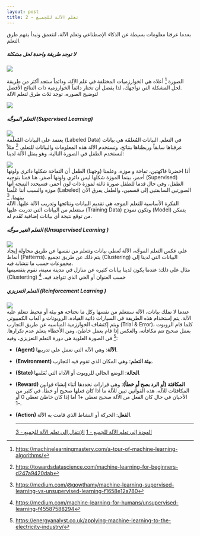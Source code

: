 ```yaml
---
layout: post
title: تعلم الآلة للجميع - 2
---
```


بعدما عرفنا معلومات بسيطة عن الذكاء الإصطناعي وتعلم الآلة، لنتعمق ونبدأ بفهم طرق التعلم.  


##### لا توجد طريقة واحدة لحل مشكلة   
  


![](https://alioh.github.io/images/2019-2-10/2.png)  

الصورة [^2] أعلاه هي الخوارزميات المختلفة في علم الآلة، ودائماً ستجد أكثر من طريقة لحل المشكلة التي تواجهك، لذا يفضل أن تختار دائماً الخوارزمية ذات النتائج الأفضل.  
لتوضيح الصوره، توجد ثلاث طرق لتعلم الآلة  



![](https://alioh.github.io/images/2019-2-10/3.jpeg)  
  


##### التعلم الموجَّه (Supervised Learning) 
  
![](https://alioh.github.io/images/2019-2-10/4.png)  
يعتمد على البيانات المٌعلْمة (Labeled Data) في التعلم. البيانات المُعلمّة هي بيانات عرفناها سابقاً وربطناها بنتائج، وتستخدم الآلة هذه المعلومات والبيانات للتعلم. [^3] 
مثلاً لنستخدم الطفل في الصورة التالية، وهو يمثل الآلة لدينا: 
  
![](https://alioh.github.io/images/2019-2-10/6.png)  
أذا احضرنا فاكهتين، تفاحة و موزة، وعلمنا (وجهنا) الطفل أن التفاحة شكلها دائري ولونها أحمر، بينما الموزة شكلها ليس دائري ولونها أصفر، هنا قمنا بتوجيه (Supervised) الطفل، وفي حال قدما للطفل صورة ثالثة لموزة ذات لون أحمر، فسيحدد النتيجة أنها موزة والسبب أننا عَلْمنا (Labeled) الصورتين السابقتين إلى قسمين، والطفل يفرق الآن بينهما. [^4]  
الفكرة الأساسية للتعلم الموجه هي تقديم البيانات ونتائجها وتدريب الآلة عليها. الآلة ستتعلم من البيانات التي تدربت عليها (Training Data) وتكون نموذج (Model) يتمكن من توقع نتيجة أي بيانات إضافية تُقَدم له.  



##### التعلم الغير موجَّه (Unsupervised Learning )
  
![](https://alioh.github.io/images/2019-2-10/5.png)  
على عكس التعلم الموجَّه، الآلة تُعطى بيانات وتتعلم من نفسها عن طريق محاولة إيجاد أنماط (Patterns)، يتم ذلك عن طريق تجميع (Clustering) البيانات التي لدينا إلى مجموعات حسب ما تتشابة فيه.  
مثال على ذلك: عندما يكون لدينا بيانات كثيره عن منازل في مدينة معينة، نقوم بتقسيمها (Clusterting) حسب العنوان أو الحي الذي تتواجد فيه.  [^5]



##### التعلم التعزيزي (Reinforcement Learning )
  
![](https://alioh.github.io/images/2019-2-10/7.jpg)  
عندما لا نملك بيانات، الآله ستتعلم من نفسها وكل ما نحتاجه هو بيئة أو محيط تتعلم عليه الآلة. يتم إستخدام هذه الطريقة في السيارات ذاتية القيادة، الروبوتات و ألعاب الكمبيوتر. ويتم إكتشاف الخوارزمية المناسبه عن طريق التجارب (Trial & Error)، كلما قام الروبوت بعمل صحيح تتم مكافأته، والعكس إذا قام بعمل خاطئ، ومن الأخطاء يتعلم عدم تكرارها.  [^6]
في الصورة العلوية هي دورة التعلم التعزيزي، وفيه:
* **(Agent) الآلة**: وهي الآله التي نعمل على تدريبها.
* **(Environment) بيئة التعلم**: وهي المكان الذي تقوم فيه التجارب.
* **(State) الحالة**: الوضع الحالي للروبوت أو الآداة التي نُعَلمها.
* **(Reward) المكافئة (أو الرد بصح أو خطأ)**: وهي قرارات نحددها أثناء إنشاء قوانين المكافئات للآله، هذه القوانين تبين للآلة ما اذا كان فعلها صحيح أو خطأ، في كثير من الأحيان في حال كان الفعل من الآلة صحيح تعطى +1 أما إذا كان خاطئ تعطى 0 أو -1.
* **(Action) الفعل**: الحركة أو النشاط الذي قامت به الآلة.
  
  
  -----
  [العودة إلى تعلم الآلة للجميع - 1](https://alioh.github.io/Machine-Learning-for-Everyone-1/)  [الإنتقال إلى تعلم الآلة للجميع - 3](https://alioh.github.io/Machine-Learning-for-Everyone-3/)  
  
  


[^1]: <https://www.futurice.com/blog/ai-machine-learning-and-deep-learning-explained/>
[^2]: <https://machinelearningmastery.com/a-tour-of-machine-learning-algorithms/>
[^3]: <https://towardsdatascience.com/machine-learning-for-beginners-d247a9420dab>
[^4]: <https://medium.com/@gowthamy/machine-learning-supervised-learning-vs-unsupervised-learning-f1658e12a780>
[^5]: <https://medium.com/machine-learning-for-humans/unsupervised-learning-f45587588294>
[^6]: <https://energyanalyst.co.uk/applying-machine-learning-to-the-electricity-industry/>
